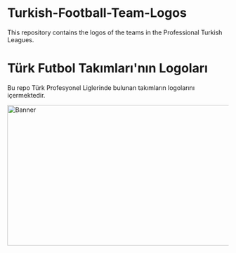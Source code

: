 # Turkish-Football-Team-Logos
This repository contains the logos of the teams in the Professional Turkish Leagues.

# Türk Futbol Takımları'nın Logoları
Bu repo Türk Profesyonel Liglerinde bulunan takımların logolarını içermektedir.

<img width="640" height="320" alt="Banner" src="https://github.com/user-attachments/assets/2103c599-f2ea-4ba2-bd8d-c153edc7b90b" />

